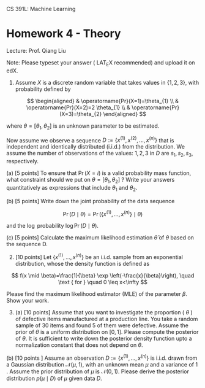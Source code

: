 CS 391L: Machine Learning

# Homework 4 - Theory 

Lecture: Prof. Qiang Liu

Note: Please typeset your answer ( $\mathrm{LAT}_{\mathrm{E}} \mathrm{X}$ recommended) and upload it on edX.

1. Assume $X$ is a discrete random variable that takes values in $\{1,2,3\}$, with probability defined by

$$
\begin{aligned}
& \operatorname{Pr}(X=1)=\theta_{1} \\
& \operatorname{Pr}(X=2)=2 \theta_{1} \\
& \operatorname{Pr}(X=3)=\theta_{2}
\end{aligned}
$$

where $\theta=\left[\theta_{1}, \theta_{2}\right]$ is an unknown parameter to be estimated.

Now assume we observe a sequence $D:=\left\{x^{(1)}, x^{(2)}, \ldots, x^{(n)}\right\}$ that is independent and identically distributed (i.i.d.) from the distribution. We assume the number of observations of the values: $1,2,3$ in $D$ are $s_{1}, s_{2}, s_{3}$, respectively.

(a) [5 points] To ensure that $\operatorname{Pr}(X=i)$ is a valid probability mass function, what constraint should we put on $\theta=\left[\theta_{1}, \theta_{2}\right]$ ? Write your answers quantitatively as expressions that include $\theta_{1}$ and $\theta_{2}$.

(b) [5 points] Write down the joint probability of the data sequence

$$
\operatorname{Pr}(D \mid \theta)=\operatorname{Pr}\left(\left\{x^{(1)}, \ldots, x^{(n)}\right\} \mid \theta\right)
$$

and the $\log$ probability $\log \operatorname{Pr}(D \mid \theta)$.

(c) [5 points] Calculate the maximum likelihood estimation $\hat{\theta}$ of $\theta$ based on the sequence D.

2. [10 points] Let $\left\{x^{(1)}, \ldots, x^{(n)}\right\}$ be an i.i.d. sample from an exponential distribution, whose the density function is defined as

$$
f(x \mid \beta)=\frac{1}{\beta} \exp \left(-\frac{x}{\beta}\right), \quad \text { for } \quad 0 \leq x<\infty
$$

Please find the maximum likelihood estimator (MLE) of the parameter $\beta$. Show your work.

3. (a) [10 points] Assume that you want to investigate the proportion ( $\theta$ ) of defective items manufactured at a production line. You take a random sample of 30 items and found 5 of them were defective. Assume the prior of $\theta$ is a uniform distribution on $[0,1]$. Please compute the posterior of $\theta$. It is sufficient to write down the posterior density function upto a normalization constant that does not depend on $\theta$.

(b) $[10$ points $]$ Assume an observation $D:=\left\{x^{(1)}, \ldots, x^{(n)}\right\}$ is i.i.d. drawn from a Gaussian distribution $\mathcal{N}(\mu, 1)$, with an unknown mean $\mu$ and a variance of 1 . Assume the prior distribution of $\mu$ is $\mathcal{N}(0,1)$. Please derive the posterior distribution $p(\mu \mid D)$ of $\mu$ given data $D$.

